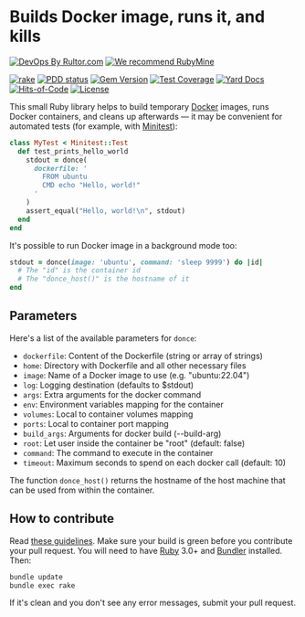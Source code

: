# Builds Docker image, runs it, and kills

[![DevOps By Rultor.com](http://www.rultor.com/b/yegor256/donce)](http://www.rultor.com/p/yegor256/donce)
[![We recommend RubyMine](https://www.elegantobjects.org/rubymine.svg)](https://www.jetbrains.com/ruby/)

[![rake](https://github.com/yegor256/donce/actions/workflows/rake.yml/badge.svg)](https://github.com/yegor256/donce/actions/workflows/rake.yml)
[![PDD status](http://www.0pdd.com/svg?name=yegor256/donce)](http://www.0pdd.com/p?name=yegor256/donce)
[![Gem Version](https://badge.fury.io/rb/donce.svg)](http://badge.fury.io/rb/donce)
[![Test Coverage](https://img.shields.io/codecov/c/github/yegor256/donce.svg)](https://codecov.io/github/yegor256/donce?branch=master)
[![Yard Docs](http://img.shields.io/badge/yard-docs-blue.svg)](http://rubydoc.info/github/yegor256/donce/master/frames)
[![Hits-of-Code](https://hitsofcode.com/github/yegor256/donce)](https://hitsofcode.com/view/github/yegor256/donce)
[![License](https://img.shields.io/badge/license-MIT-green.svg)](https://github.com/yegor256/donce/blob/master/LICENSE.txt)

This small Ruby library helps to build temporary [Docker]
images, runs Docker containers, and cleans up afterwards — it may be
convenient for automated tests (for example, with [Minitest]):

```ruby
class MyTest < Minitest::Test
  def test_prints_hello_world
    stdout = donce(
      dockerfile: '
        FROM ubuntu
        CMD echo "Hello, world!"
      '
    )
    assert_equal("Hello, world!\n", stdout)
  end
end
```

It's possible to run Docker image in a background mode too:

```ruby
stdout = donce(image: 'ubuntu', command: 'sleep 9999') do |id|
  # The "id" is the container id
  # The "donce_host()" is the hostname of it
end
```

## Parameters

Here's a list of the available parameters for `donce`:

- `dockerfile`: Content of the Dockerfile (string or array of strings)
- `home`: Directory with Dockerfile and all other necessary files
- `image`: Name of a Docker image to use (e.g. "ubuntu:22.04")
- `log`: Logging destination (defaults to $stdout)
- `args`: Extra arguments for the docker command
- `env`: Environment variables mapping for the container
- `volumes`: Local to container volumes mapping
- `ports`: Local to container port mapping
- `build_args`: Arguments for docker build (--build-arg)
- `root`: Let user inside the container be "root" (default: false)
- `command`: The command to execute in the container
- `timeout`: Maximum seconds to spend on each docker call (default: 10)

The function `donce_host()` returns the hostname of the host machine that
can be used from within the container.

## How to contribute

Read
[these guidelines](https://www.yegor256.com/2014/04/15/github-guidelines.html).
Make sure your build is green before you contribute
your pull request. You will need to have
[Ruby](https://www.ruby-lang.org/en/) 3.0+ and
[Bundler](https://bundler.io/) installed. Then:

```bash
bundle update
bundle exec rake
```

If it's clean and you don't see any error messages, submit your pull request.

[Docker]: https://www.docker.com/
[Minitest]: https://github.com/minitest/minitest
